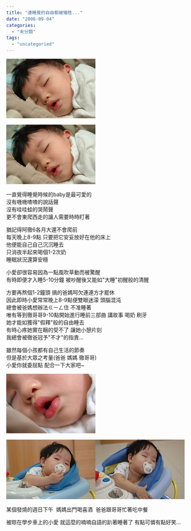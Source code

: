 ```yaml
---
title: "連睡覺的自由都被犧牲..."
date: "2006-09-04"
categories: 
  - "未分類"
tags: 
  - "uncategoried"
---
```


![](images/233355178_e2cc375fca_m.jpg)

![](images/233355178_e2cc375fca_m.jpg)

一直覺得睡覺時候的baby是最可愛的  
沒有嘰嘰喳喳的說話聲  
沒有哇哇蛙的哭鬧聲  
更不會東爬西走的讓人需要時時盯著

猶記得阿徹6各月大還不會爬前  
每天晚上8-9點 只要把它安妥放好在他的床上  
他便能自己自己沉沉睡去  
只消夜半起來喝個1-2次奶  
睡眠狀況還算安穩

小愛卻很容易因為一點風吹草動而被驚醒  
有時即便才入睡5-10分鐘 被吵醒後又能如"大睡"初醒般的清醒  

方要再熬個1-2鐘頭 搞的爸媽呵欠連連方才罷休  
因此即時小愛常常晚上8-9點便雙眼迷濛 頭腦混沌  
總會被爸媽想辦法ㄍㄧㄥ住 不准睡著  
唯有等到徹哥哥9-10點開始進行睡前三部曲 講故事 喝奶 刷牙  
她才能如獲得"假釋"般的自由睡去  
有時心疼她實在睏的受不了 讓她小憩片刻  
我總會被徹爸冠予"不才"的指責...

雖然每個小孩都有自己生活的節奏  
但是基於大眾之考量(爸爸 媽媽 徹哥哥)  
小愛你就委屈點 配合一下大家吧~

![](images/233355128_109cd5708d_m.jpg)

![](images/233355031_b3383ae3a9_m.jpg)![](images/233355089_70ccc46603_m.jpg)

某個發燒的週日下午  媽媽出門喝喜酒  爸爸跟哥哥忙著吃中餐

被晾在學步車上的小愛 就這麼的喃喃自語的趴著睡著了 有點可憐有點好笑...
